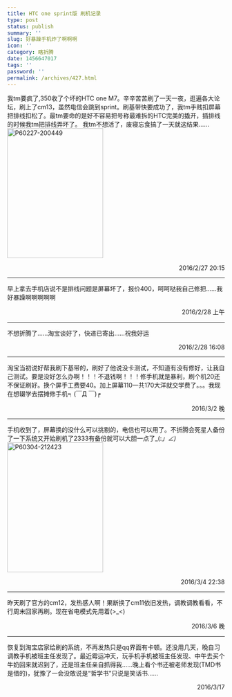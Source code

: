 ```yaml
---
title: HTC one sprint版 刷机记录
type: post
status: publish
summary: ''
slug: 好暴躁手机炸了啊啊啊
icon: ''
category: 瞎折腾
date: 1456647017
tags: ''
password: ''
permalink: /archives/427.html
---
```


我tm要疯了,350收了个坏的HTC one M7。辛辛苦苦刷了一天一夜，逛遍各大论坛，刷上了cm13，虽然电信会跳到sprint。刷基带快要成功了，我tm手贱扣屏幕把排线扣松了。最tm要命的是好不容易把号称最难拆的HTC完美的撬开，插排线的时候我tm把排线弄坏了。
我tm不想活了，废寝忘食搞了一天就这结果……<del></del><a href="https://www.zkl2333.com/usr/uploads/2016/02/P60227-200449.jpg" rel="attachment wp-att-432"><img class="aligncenter size-medium wp-image-432" src="https://www.zkl2333.com/usr/uploads/2016/02/P60227-200449-222x300.jpg" alt="P60227-200449" width="222" height="300" /></a>
<p style="text-align: right;">2016/2/27 20:15</p>


<hr />

早上拿去手机店说不是排线问题是屏幕坏了，报价400，呵呵哒我自己修把……我好暴躁啊啊啊啊啊
<p style="text-align: right;">2016/2/28 上午</p>


<hr />

不想折腾了……淘宝谈好了，快递已寄出……祝我好运
<p style="text-align: right;">2016/2/28 16:08</p>


<hr />

淘宝当初说好帮我刷下基带的，刷好了他说没卡测试，不知道有没有修好，让我自己测试。要是没好怎么办啊！！！不退钱啊！！！修手机就是暴利，刷个机20还不保证刷好。换个屏手工费要40。加上屏幕110一共170大洋就交学费了。。。我现在想辍学去摆摊修手机┑(￣Д ￣)┍
<p style="text-align: right;">2016/3/2 晚</p>


<hr />

手机收到了，屏幕换的没什么可以挑剔的，电信也可以用了。不折腾会死星人备份了一下系统又开始刷机了2333有备份就可以大胆一点了_(:_」∠)_<a href="https://www.zkl2333.com/usr/uploads/2016/02/P60304-212423.jpg" rel="attachment wp-att-431"><img class="aligncenter size-medium wp-image-431" src="https://www.zkl2333.com/usr/uploads/2016/02/P60304-212423-222x300.jpg" alt="P60304-212423" width="222" height="300" /></a>
<p style="text-align: right;">2016/3/4 22:38</p>


<hr />

昨天刷了官方的cm12，发热感人啊！果断换了cm11依旧发热，调教调教看看，不行周末回家再刷。现在省电模式先用着(&gt;_&lt;)
<p style="text-align: right;">2016/3/6 晚</p>


<hr />

恢复到淘宝店家给刷的系统，不再发热只是qq界面有卡顿。还没用几天，晚自习调教手机被班主任发现了。最近霉运冲天，玩手机手机被班主任发现、中午去买个牛奶回来就迟到了，还是班主任亲自抓得我……晚上看个书还被老师发现(TMD书是借的)，犹豫了一会没敢说是“哲学书”只说是笑话书……
<p style="text-align: right;">2016/3/17</p>
<p style="text-align: right;"></p>
